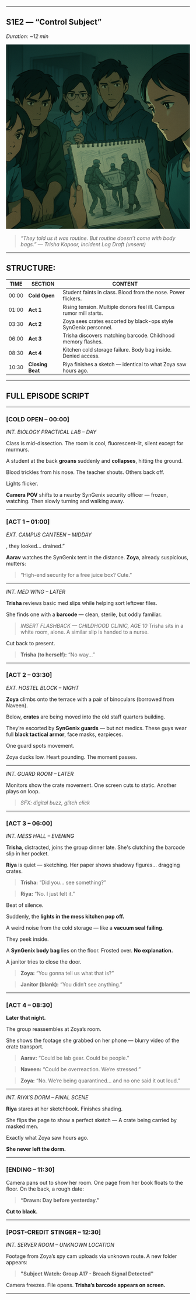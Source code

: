 
---

## **S1E2 — “Control Subject”**

*Duration: \~12 min*

![Thumbnail](../Images/S1/S1EP2.png)

> *“They told us it was routine. But routine doesn’t come with body bags.”*
> — *Trisha Kapoor, Incident Log Draft (unsent)*

---

## STRUCTURE:

| TIME  | SECTION          | CONTENT                                                             |
| ----- | ---------------- | ------------------------------------------------------------------- |
| 00:00 | **Cold Open**    | Student faints in class. Blood from the nose. Power flickers.       |
| 01:00 | **Act 1**        | Rising tension. Multiple donors feel ill. Campus rumor mill starts. |
| 03:30 | **Act 2**        | Zoya sees crates escorted by black-ops style SynGenix personnel.    |
| 06:00 | **Act 3**        | Trisha discovers matching barcode. Childhood memory flashes.        |
| 08:30 | **Act 4**        | Kitchen cold storage failure. Body bag inside. Denied access.       |
| 10:30 | **Closing Beat** | Riya finishes a sketch — identical to what Zoya saw hours ago.      |

---

## FULL EPISODE SCRIPT

---

### \[COLD OPEN – 00:00]

*INT. BIOLOGY PRACTICAL LAB – DAY*

Class is mid-dissection. The room is cool, fluorescent-lit, silent except for murmurs.

A student at the back **groans** suddenly and **collapses**, hitting the ground.

Blood trickles from his nose. The teacher shouts. Others back off.

Lights flicker.

**Camera POV** shifts to a nearby SynGenix security officer — frozen, watching. Then slowly turning and walking away.

---

### \[ACT 1 – 01:00]

*EXT. CAMPUS CANTEEN – MIDDAY*

, they looked… drained.”

**Aarav** watches the SynGenix tent in the distance.
**Zoya**, already suspicious, mutters:

> “High-end security for a free juice box? Cute.”

---

*INT. MED WING – LATER*

**Trisha** reviews basic med slips while helping sort leftover files.

She finds one with a **barcode** — clean, sterile, but oddly familiar.

> *INSERT FLASHBACK — CHILDHOOD CLINIC, AGE 10*
> Trisha sits in a white room, alone. A similar slip is handed to a nurse.

Cut back to present.

> **Trisha (to herself):**
> “No way...”

---

### \[ACT 2 – 03:30]

*EXT. HOSTEL BLOCK – NIGHT*

**Zoya** climbs onto the terrace with a pair of binoculars (borrowed from Naveen).

Below, **crates** are being moved into the old staff quarters building.

They’re escorted by **SynGenix guards** — but not medics. These guys wear full **black tactical armor**, face masks, earpieces.

One guard spots movement.

Zoya ducks low. Heart pounding.
The moment passes.

---

*INT. GUARD ROOM – LATER*

Monitors show the crate movement.
One screen cuts to static. Another plays on loop.

> *SFX: digital buzz, glitch click*

---

### \[ACT 3 – 06:00]

*INT. MESS HALL – EVENING*

**Trisha**, distracted, joins the group dinner late. She's clutching the barcode slip in her pocket.

**Riya** is quiet — sketching. Her paper shows shadowy figures… dragging crates.

> **Trisha:**
> “Did you… see something?”

> **Riya:**
> “No. I just felt it.”

Beat of silence.

Suddenly, the **lights in the mess kitchen pop off.**

A weird noise from the cold storage — like a **vacuum seal failing**.

They peek inside.

A **SynGenix body bag** lies on the floor. Frosted over. **No explanation.**

A janitor tries to close the door.

> **Zoya:**
> “You gonna tell us what that is?”

> **Janitor (blank):**
> “You didn’t see anything.”

---

### \[ACT 4 – 08:30]

**Later that night.**

The group reassembles at Zoya’s room.

She shows the footage she grabbed on her phone — blurry video of the crate transport.

> **Aarav:**
> “Could be lab gear. Could be people.”

> **Naveen:**
> “Could be overreaction. We’re stressed.”

> **Zoya:**
> “No. We’re being quarantined… and no one said it out loud.”

---

*INT. RIYA’S DORM – FINAL SCENE*

**Riya** stares at her sketchbook. Finishes shading.

She flips the page to show a perfect sketch —
A crate being carried by masked men.

Exactly what Zoya saw hours ago.

**She never left the dorm.**

---

### \[ENDING – 11:30]

Camera pans out to show her room.
One page from her book floats to the floor. On the back, a rough date:

> **“Drawn: Day before yesterday.”**

**Cut to black.**

---

### \[POST-CREDIT STINGER – 12:30]

*INT. SERVER ROOM – UNKNOWN LOCATION*

Footage from Zoya’s spy cam uploads via unknown route.
A new folder appears:

> **"Subject Watch: Group A17 - Breach Signal Detected"**

Camera freezes.
File opens.
**Trisha’s barcode appears on screen.**

---